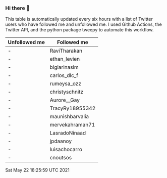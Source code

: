 ### Hi there 👋

This table is automatically updated every six hours with a list of Twitter users who have followed me and unfollowed me. I used Github Actions, the Twitter API, and the python package tweepy to automate this workflow.

| Unfollowed me |  Followed me |
| --- | --- |
|-|RaviTharakan|
|-|ethan_levien|
|-|biglarinasim|
|-|carlos_dlc_f|
|-|rumeysa_ozz|
|-|christyschnitz|
|-|Aurore__Gay|
|-|TracyRy18955342|
|-|maunishbarvalia|
|-|mervekahraman71|
|-|LasradoNinaad|
|-|jpdaanoy|
|-|luisachocarro|
|-|cnoutsos|
Sat May 22 18:25:59 UTC 2021
